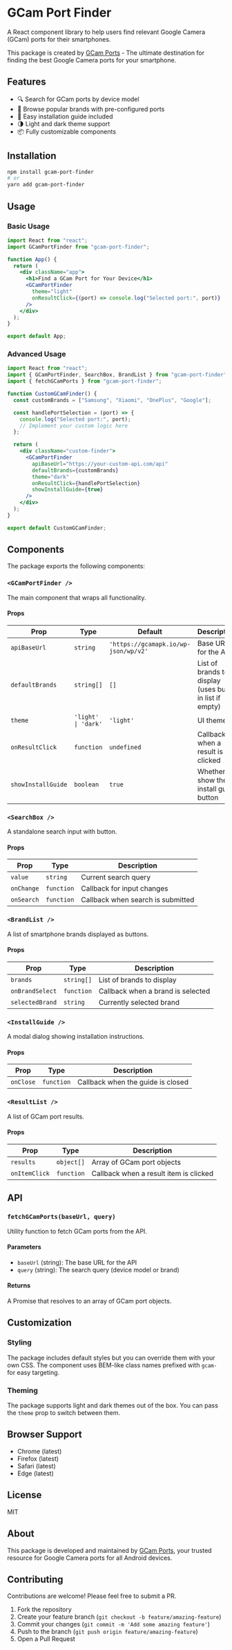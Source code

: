 # GCam Port Finder

A React component library to help users find relevant Google Camera (GCam) ports for their smartphones.

This package is created by [GCam Ports](https://www.gcamports.com/) - The ultimate destination for finding the best Google Camera ports for your smartphone.

## Features

- 🔍 Search for GCam ports by device model
- 📱 Browse popular brands with pre-configured ports
- 🚀 Easy installation guide included
- 🌗 Light and dark theme support
- 📦 Fully customizable components

## Installation

```bash
npm install gcam-port-finder
# or
yarn add gcam-port-finder
```

## Usage

### Basic Usage

```jsx
import React from "react";
import GCamPortFinder from "gcam-port-finder";

function App() {
  return (
    <div className="app">
      <h1>Find a GCam Port for Your Device</h1>
      <GCamPortFinder
        theme="light"
        onResultClick={(port) => console.log("Selected port:", port)}
      />
    </div>
  );
}

export default App;
```

### Advanced Usage

```jsx
import React from "react";
import { GCamPortFinder, SearchBox, BrandList } from "gcam-port-finder";
import { fetchGCamPorts } from "gcam-port-finder";

function CustomGCamFinder() {
  const customBrands = ["Samsung", "Xiaomi", "OnePlus", "Google"];

  const handlePortSelection = (port) => {
    console.log("Selected port:", port);
    // Implement your custom logic here
  };

  return (
    <div className="custom-finder">
      <GCamPortFinder
        apiBaseUrl="https://your-custom-api.com/api"
        defaultBrands={customBrands}
        theme="dark"
        onResultClick={handlePortSelection}
        showInstallGuide={true}
      />
    </div>
  );
}

export default CustomGCamFinder;
```

## Components

The package exports the following components:

### `<GCamPortFinder />`

The main component that wraps all functionality.

#### Props

| Prop               | Type                | Default                              | Description                                             |
| ------------------ | ------------------- | ------------------------------------ | ------------------------------------------------------- |
| `apiBaseUrl`       | `string`            | `'https://gcamapk.io/wp-json/wp/v2'` | Base URL for the API                                    |
| `defaultBrands`    | `string[]`          | `[]`                                 | List of brands to display (uses built-in list if empty) |
| `theme`            | `'light' \| 'dark'` | `'light'`                            | UI theme                                                |
| `onResultClick`    | `function`          | `undefined`                          | Callback when a result is clicked                       |
| `showInstallGuide` | `boolean`           | `true`                               | Whether to show the install guide button                |

### `<SearchBox />`

A standalone search input with button.

#### Props

| Prop       | Type       | Description                       |
| ---------- | ---------- | --------------------------------- |
| `value`    | `string`   | Current search query              |
| `onChange` | `function` | Callback for input changes        |
| `onSearch` | `function` | Callback when search is submitted |

### `<BrandList />`

A list of smartphone brands displayed as buttons.

#### Props

| Prop            | Type       | Description                       |
| --------------- | ---------- | --------------------------------- |
| `brands`        | `string[]` | List of brands to display         |
| `onBrandSelect` | `function` | Callback when a brand is selected |
| `selectedBrand` | `string`   | Currently selected brand          |

### `<InstallGuide />`

A modal dialog showing installation instructions.

#### Props

| Prop      | Type       | Description                       |
| --------- | ---------- | --------------------------------- |
| `onClose` | `function` | Callback when the guide is closed |

### `<ResultList />`

A list of GCam port results.

#### Props

| Prop          | Type       | Description                            |
| ------------- | ---------- | -------------------------------------- |
| `results`     | `object[]` | Array of GCam port objects             |
| `onItemClick` | `function` | Callback when a result item is clicked |

## API

### `fetchGCamPorts(baseUrl, query)`

Utility function to fetch GCam ports from the API.

#### Parameters

- `baseUrl` (string): The base URL for the API
- `query` (string): The search query (device model or brand)

#### Returns

A Promise that resolves to an array of GCam port objects.

## Customization

### Styling

The package includes default styles but you can override them with your own CSS. The component uses BEM-like class names prefixed with `gcam-` for easy targeting.

### Theming

The package supports light and dark themes out of the box. You can pass the `theme` prop to switch between them.

## Browser Support

- Chrome (latest)
- Firefox (latest)
- Safari (latest)
- Edge (latest)

## License

MIT

## About

This package is developed and maintained by [GCam Ports](https://www.gcamports.com/), your trusted resource for Google Camera ports for all Android devices.

## Contributing

Contributions are welcome! Please feel free to submit a PR.

1. Fork the repository
2. Create your feature branch (`git checkout -b feature/amazing-feature`)
3. Commit your changes (`git commit -m 'Add some amazing feature'`)
4. Push to the branch (`git push origin feature/amazing-feature`)
5. Open a Pull Request
